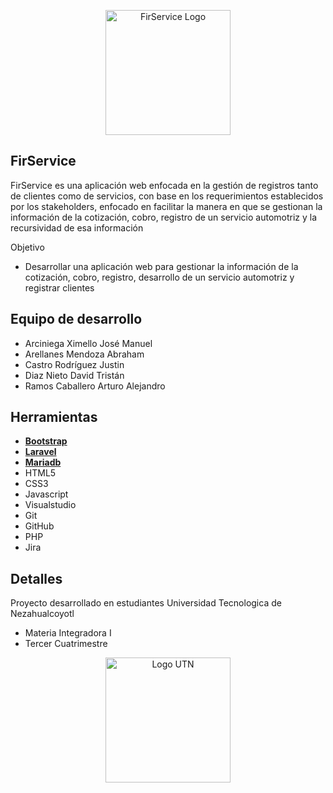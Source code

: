 <p align="center"><a href="https://firservice.000webhostapp.com/index.html" target="_blank"><img src="src/logo.png" width="200" alt="FirService Logo"></a></p>


## FirService

FirService es una aplicación web enfocada en la gestión de registros tanto de clientes
como de servicios, con base en los requerimientos establecidos por los stakeholders,
enfocado en facilitar la manera en que se gestionan la información de la cotización, cobro,
registro de un servicio automotriz y la recursividad de esa información

Objetivo

- Desarrollar una aplicación web para gestionar la
información de la cotización, cobro, registro,
desarrollo de un servicio automotriz y registrar
clientes 


## Equipo de desarrollo

- Arciniega Ximello José Manuel
- Arellanes Mendoza Abraham
- Castro Rodríguez Justin
- Diaz Nieto David Tristán
- Ramos Caballero Arturo Alejandro


## Herramientas

- **[Bootstrap](https://getbootstrap.com)**
- **[Laravel](https://laravel.com)**
- **[Mariadb](https://mariadb.org)**
- HTML5
- CSS3
- Javascript
- Visualstudio
- Git
- GitHub
- PHP
- Jira

## Detalles

Proyecto desarrollado en estudiantes Universidad Tecnologica de Nezahualcoyotl 
- Materia Integradora I
- Tercer Cuatrimestre

<p align="center"><a href="https://utn.edomex.gob.mx" target="_blank"><img src="https://utn.edomex.gob.mx/sites/utn.edomex.gob.mx/files/images/acerca_de_la_utn/logo_300px_400px.png" width="200" alt="Logo UTN"></a></p>
